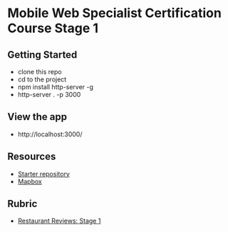 # Mobile Web Specialist Certification Course Stage 1

## Getting Started

* clone this repo
* cd to the project
* npm install http-server -g
* http-server . -p 3000

## View the app

* http://localhost:3000/

## Resources

* [Starter repository](https://github.com/udacity/mws-restaurant-stage-1)
* [Mapbox](https://www.mapbox.com/install/)

## Rubric

* [Restaurant Reviews: Stage 1](https://review.udacity.com/#!/rubrics/1090/view)